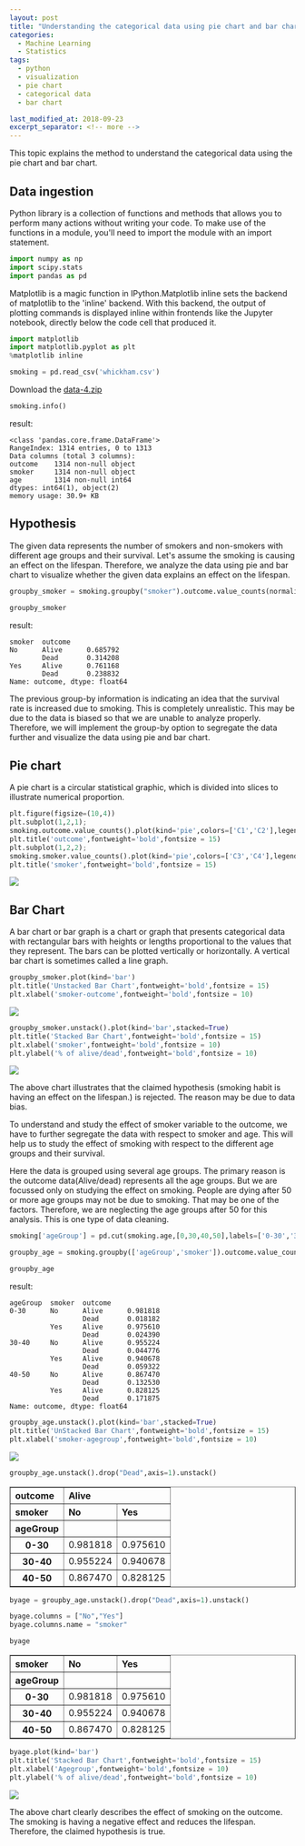 ```yaml
---
layout: post
title: "Understanding the categorical data using pie chart and bar chart"
categories:
  - Machine Learning
  - Statistics
tags:
  - python
  - visualization
  - pie chart
  - categorical data
  - bar chart

last_modified_at: 2018-09-23
excerpt_separator: <!-- more -->
---
```


This topic explains the method to understand the categorical data using the pie chart and bar chart.
<!-- more -->

## Data ingestion

Python library is a collection of functions and methods that allows you to perform many actions without writing your code.
To make use of the functions in a module, you'll need to import the module with an import statement.

```python
import numpy as np
import scipy.stats
import pandas as pd
```

Matplotlib is a magic function in IPython.Matplotlib inline sets the backend of matplotlib to the 'inline' backend. With this backend, the output of plotting commands is displayed inline within frontends like the Jupyter notebook, directly below the code cell that produced it.

```python
import matplotlib
import matplotlib.pyplot as plt
%matplotlib inline
```


```python
smoking = pd.read_csv('whickham.csv')
```
Download the [data-4.zip](https://github.com/dchandra1985/portfolio/blob/gh-pages/data/data-4.zip)

```python
smoking.info()
```

result:

    <class 'pandas.core.frame.DataFrame'>
    RangeIndex: 1314 entries, 0 to 1313
    Data columns (total 3 columns):
    outcome    1314 non-null object
    smoker     1314 non-null object
    age        1314 non-null int64
    dtypes: int64(1), object(2)
    memory usage: 30.9+ KB

## Hypothesis

The given data represents the number of smokers and non-smokers with different age groups and their survival.
Let's assume the smoking is causing an effect on the lifespan. Therefore, we analyze the data using pie and bar chart to visualize whether the given data explains an effect on the lifespan.



```python
groupby_smoker = smoking.groupby("smoker").outcome.value_counts(normalize=True)
```


```python
groupby_smoker
```

result:

    smoker  outcome
    No      Alive      0.685792
            Dead       0.314208
    Yes     Alive      0.761168
            Dead       0.238832
    Name: outcome, dtype: float64
    
    
The previous group-by information is indicating an idea that the survival rate is increased due to smoking.
This is completely unrealistic. This may be due to the data is biased so that we are unable to analyze properly.
Therefore, we will implement the group-by option to segregate the data further and visualize the data using pie and bar chart.

## Pie chart

A pie chart is a circular statistical graphic, which is divided into slices to illustrate numerical proportion.

```python
plt.figure(figsize=(10,4))
plt.subplot(1,2,1);
smoking.outcome.value_counts().plot(kind='pie',colors=['C1','C2'],legend=['Alive','Dead']);
plt.title('outcome',fontweight='bold',fontsize = 15)
plt.subplot(1,2,2);
smoking.smoker.value_counts().plot(kind='pie',colors=['C3','C4'],legend=['Yes','No']);
plt.title('smoker',fontweight='bold',fontsize = 15)
```

![]({{"/images/ML_6_1.png"|absolute_url}})


## Bar Chart

A bar chart or bar graph is a chart or graph that presents categorical data with rectangular bars with heights or lengths proportional to the values that they represent. The bars can be plotted vertically or horizontally. A vertical bar chart is sometimes called a line graph.

```python
groupby_smoker.plot(kind='bar')
plt.title('Unstacked Bar Chart',fontweight='bold',fontsize = 15)
plt.xlabel('smoker-outcome',fontweight='bold',fontsize = 10)
```


![]({{"/images/ML_6_2.png"|absolute_url}})



```python
groupby_smoker.unstack().plot(kind='bar',stacked=True)
plt.title('Stacked Bar Chart',fontweight='bold',fontsize = 15)
plt.xlabel('smoker',fontweight='bold',fontsize = 10)
plt.ylabel('% of alive/dead',fontweight='bold',fontsize = 10)
```


![]({{"/images/ML_6_3.png"|absolute_url}})

<p>
The above chart illustrates that the claimed hypothesis (smoking habit is having an effect on the lifespan.) is rejected. The reason may be due to data bias.</p>
<p>
To understand and study the effect of smoker variable to the outcome, we have to further segregate the data with respect to smoker and age.
This will help us to study the effect of smoking with respect to the different age groups and their survival.
</p>

Here the data is grouped using several age groups. The primary reason is the outcome data(Alive/dead) represents all the age groups. But we are focussed only on studying the effect on smoking. People are dying after 50 or more age groups may not be due to smoking. That may be one of the factors. Therefore, we are neglecting the age groups after 50 for this analysis. This is one type of data cleaning.

```python
smoking['ageGroup'] = pd.cut(smoking.age,[0,30,40,50],labels=['0-30','30-40','40-50'])
```


```python
groupby_age = smoking.groupby(['ageGroup','smoker']).outcome.value_counts(normalize=True)
```


```python
groupby_age
```

result:

    ageGroup  smoker  outcome
    0-30      No      Alive      0.981818
                      Dead       0.018182
              Yes     Alive      0.975610
                      Dead       0.024390
    30-40     No      Alive      0.955224
                      Dead       0.044776
              Yes     Alive      0.940678
                      Dead       0.059322
    40-50     No      Alive      0.867470
                      Dead       0.132530
              Yes     Alive      0.828125
                      Dead       0.171875
    Name: outcome, dtype: float64




```python
groupby_age.unstack().plot(kind='bar',stacked=True)
plt.title('UnStacked Bar Chart',fontweight='bold',fontsize = 15)
plt.xlabel('smoker-agegroup',fontweight='bold',fontsize = 10)
```


![]({{"/images/ML_6_4.png"|absolute_url}})



```python
groupby_age.unstack().drop("Dead",axis=1).unstack()
```




<div>
<style scoped>
    .dataframe tbody tr th:only-of-type {
        vertical-align: middle;
    }

    .dataframe tbody tr th {
        vertical-align: top;
    }

    .dataframe thead tr th {
        text-align: left;
    }

    .dataframe thead tr:last-of-type th {
        text-align: right;
    }
</style>
<table border="1" class="dataframe">
  <thead>
    <tr>
      <th>outcome</th>
      <th colspan="2" halign="left">Alive</th>
    </tr>
    <tr>
      <th>smoker</th>
      <th>No</th>
      <th>Yes</th>
    </tr>
    <tr>
      <th>ageGroup</th>
      <th></th>
      <th></th>
    </tr>
  </thead>
  <tbody>
    <tr>
      <th>0-30</th>
      <td>0.981818</td>
      <td>0.975610</td>
    </tr>
    <tr>
      <th>30-40</th>
      <td>0.955224</td>
      <td>0.940678</td>
    </tr>
    <tr>
      <th>40-50</th>
      <td>0.867470</td>
      <td>0.828125</td>
    </tr>
  </tbody>
</table>
</div>




```python
byage = groupby_age.unstack().drop("Dead",axis=1).unstack()

byage.columns = ["No","Yes"]
byage.columns.name = "smoker"
```


```python
byage
```


<div>
<style scoped>
    .dataframe tbody tr th:only-of-type {
        vertical-align: middle;
    }

    .dataframe tbody tr th {
        vertical-align: top;
    }

    .dataframe thead th {
        text-align: right;
    }
</style>
<table border="1" class="dataframe">
  <thead>
    <tr style="text-align: right;">
      <th>smoker</th>
      <th>No</th>
      <th>Yes</th>
    </tr>
    <tr>
      <th>ageGroup</th>
      <th></th>
      <th></th>
    </tr>
  </thead>
  <tbody>
    <tr>
      <th>0-30</th>
      <td>0.981818</td>
      <td>0.975610</td>
    </tr>
    <tr>
      <th>30-40</th>
      <td>0.955224</td>
      <td>0.940678</td>
    </tr>
    <tr>
      <th>40-50</th>
      <td>0.867470</td>
      <td>0.828125</td>
    </tr>
  </tbody>
</table>
</div>




```python
byage.plot(kind='bar')
plt.title('Stacked Bar Chart',fontweight='bold',fontsize = 15)
plt.xlabel('Agegroup',fontweight='bold',fontsize = 10)
plt.ylabel('% of alive/dead',fontweight='bold',fontsize = 10)
```


![]({{"/images/ML_6_5.png"|absolute_url}})

The above chart clearly describes the effect of smoking on the outcome.
The smoking is having a negative effect and reduces the lifespan.
Therefore, the claimed hypothesis is true.
